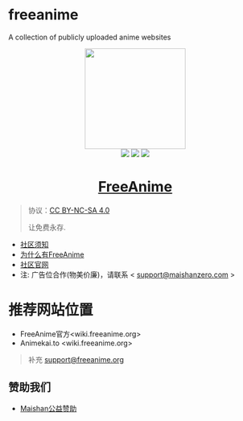 # freeanime
A collection of publicly uploaded anime websites

<p align="center">
    <a href="https://www.apachecn.org">
        <img width="200" src="https://freeanime.org/mxtheme/images/logo.png">
    </a>
    <br >
    <a href="https://freeanime.org/"><img src="https://img.shields.io/badge/%3E-HOME-green.svg"></a>
    <a href="https://wiki.freeanime.org/about/"><img src="https://img.shields.io/badge/%3E-ABOUT-green.svg"></a>
    <a href=" support@freeanime.org "><img src="https://img.shields.io/badge/%3E-Email-green.svg"></a>
</p>

<h1 align="center"><a href="https://github.com/maishaninc/freeanime">FreeAnime</a></h1>

> 协议：[CC BY-NC-SA 4.0](https://creativecommons.org/licenses/by-nc-sa/4.0/deed.zh)
> 
> 让免费永存.

* [社区须知](https://wiki.freeanime.org)
* [为什么有FreeAnime](https://wiki.freeanime.org)
* [社区官网](https://wiki.freeanime.org)
* 注: 广告位合作(物美价廉)，请联系 < support@maishanzero.com >

# 推荐网站位置

* FreeAnime官方<wiki.freeanime.org>
* Animekai.to <wiki.freeanime.org>

> 补充 support@freeanime.org


## 赞助我们

* [Maishan公益赞助](https://pay.maishanzero.com/freeanime)
